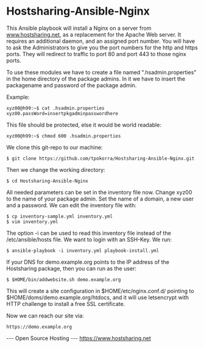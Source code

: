 Hostsharing-Ansible-Nginx
=========================
This Ansible playbook will install a Nginx on a server from www.hostsharing.net, as a replacement for the Apache Web server.
It requires an additional daemon, and an assigned port number.
You will have to ask the Administrators to give you the port numbers for the http and https ports. They will redirect to traffic to port 80 and port 443 to those nginx ports.

To use these modules we have to create a file named ".hsadmin.properties" in the home directory of the package admins. In it we have to insert the packagename and password of the package admin. 

Example:

    xyz00@h99:~$ cat .hsadmin.properties 
    xyz00.passWord=insertpkgadminpasswordhere

This file should be protected, else it would be world readable:

    xyz00@h99:~$ chmod 600 .hsadmin.properties

We clone this git-repo to our machine:

    $ git clone https://github.com/tpokorra/Hostsharing-Ansible-Nginx.git

Then we change the working directory:

    $ cd Hostsharing-Ansible-Nginx

All needed parameters can be set in the inventory file now. Change xyz00 to the name of your package admin. Set the name of a domain, a new user and a password. We can edit the inventory file with:

    $ cp inventory-sample.yml inventory.yml
    $ vim inventory.yml
    
The option -i can be used to read this inventory file instead of the /etc/ansible/hosts file. We want to login with an SSH-Key. We run:

    $ ansible-playbook -i inventory.yml playbook-install.yml

If your DNS for demo.example.org points to the IP address of the Hostsharing package, then you can run as the user:

    $ $HOME/bin/addwebsite.sh demo.example.org

This will create a site configuration in $HOME/etc/nginx.conf.d/ pointing to $HOME/doms/demo.example.org/htdocs, and it will use letsencrypt with HTTP challenge to install a free SSL certificate.

Now we can reach our site via:

    https://demo.example.org

--- Open Source Hosting ---
 https://www.hostsharing.net
